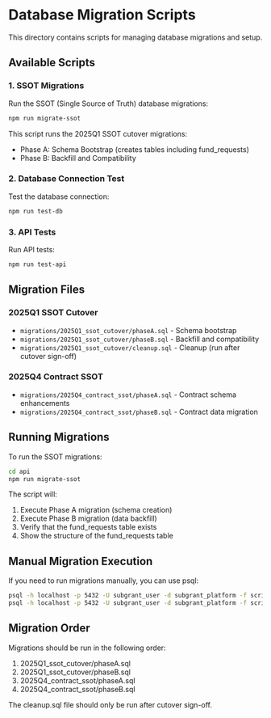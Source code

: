# Database Migration Scripts

This directory contains scripts for managing database migrations and setup.

## Available Scripts

### 1. SSOT Migrations
Run the SSOT (Single Source of Truth) database migrations:
```bash
npm run migrate-ssot
```

This script runs the 2025Q1 SSOT cutover migrations:
- Phase A: Schema Bootstrap (creates tables including fund_requests)
- Phase B: Backfill and Compatibility

### 2. Database Connection Test
Test the database connection:
```bash
npm run test-db
```

### 3. API Tests
Run API tests:
```bash
npm run test-api
```

## Migration Files

### 2025Q1 SSOT Cutover
- `migrations/2025Q1_ssot_cutover/phaseA.sql` - Schema bootstrap
- `migrations/2025Q1_ssot_cutover/phaseB.sql` - Backfill and compatibility
- `migrations/2025Q1_ssot_cutover/cleanup.sql` - Cleanup (run after cutover sign-off)

### 2025Q4 Contract SSOT
- `migrations/2025Q4_contract_ssot/phaseA.sql` - Contract schema enhancements
- `migrations/2025Q4_contract_ssot/phaseB.sql` - Contract data migration

## Running Migrations

To run the SSOT migrations:
```bash
cd api
npm run migrate-ssot
```

The script will:
1. Execute Phase A migration (schema creation)
2. Execute Phase B migration (data backfill)
3. Verify that the fund_requests table exists
4. Show the structure of the fund_requests table

## Manual Migration Execution

If you need to run migrations manually, you can use psql:
```bash
psql -h localhost -p 5432 -U subgrant_user -d subgrant_platform -f scripts/migrations/2025Q1_ssot_cutover/phaseA.sql
psql -h localhost -p 5432 -U subgrant_user -d subgrant_platform -f scripts/migrations/2025Q1_ssot_cutover/phaseB.sql
```

## Migration Order

Migrations should be run in the following order:
1. 2025Q1_ssot_cutover/phaseA.sql
2. 2025Q1_ssot_cutover/phaseB.sql
3. 2025Q4_contract_ssot/phaseA.sql
4. 2025Q4_contract_ssot/phaseB.sql

The cleanup.sql file should only be run after cutover sign-off.